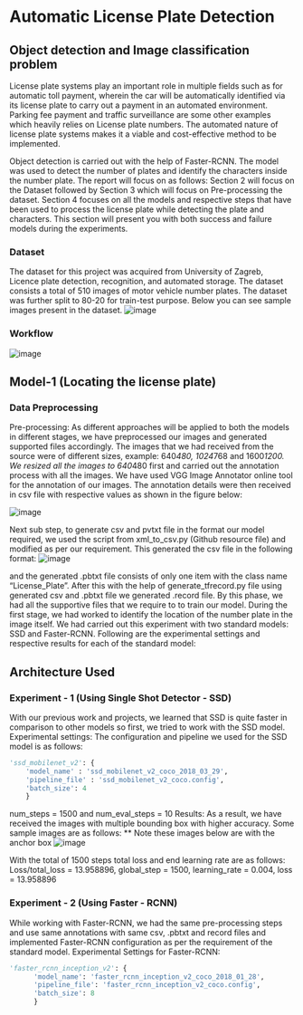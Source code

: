 # Automatic License Plate Detection 
## Object detection and Image classification problem

License plate systems play an important role in multiple fields such as for automatic toll payment, wherein the car will be automatically identified via its license plate to carry out a payment in an automated environment. Parking fee payment and traffic surveillance are some other examples which heavily relies on License plate numbers. The automated nature of license plate systems makes it a viable and cost-effective method to be implemented.

Object detection is carried out with the help of Faster-RCNN. The model was used to detect the number of plates and identify the characters inside the number plate. The report will focus on as follows: Section 2 will focus on the Dataset followed by Section 3 which will focus on Pre-processing the dataset. Section 4 focuses on all the models and respective steps that have been used to process the license plate while detecting the plate and characters. This section will present you with both success and failure models during the experiments. 

### Dataset
The dataset for this project was acquired from University of Zagreb, Licence plate detection, recognition, and automated storage. The dataset consists a total of 510 images of motor vehicle number plates. The dataset was further split to 80-20 for train-test purpose. Below you can see sample images present in the dataset.
![image](https://user-images.githubusercontent.com/30070656/91628817-dc015680-ea06-11ea-9a56-9bd28d3fdb55.png)

### Workflow
![image](https://user-images.githubusercontent.com/30070656/91628842-04895080-ea07-11ea-8c2a-951a4e9272e2.png)

## Model-1 (Locating the license plate)
### Data Preprocessing
Pre-processing:
As different approaches will be applied to both the models in different stages, we have preprocessed our images and generated supported files accordingly. The images that we had received from the source were of different sizes, example: 640*480, 1024*768 and 1600*1200. We resized all the images to 640*480 first and carried out the annotation process with all the images. We have used VGG Image Annotator online tool for the annotation of our images. The annotation details were then received in csv file with respective values as shown in the figure below:

![image](https://user-images.githubusercontent.com/30070656/91628940-06074880-ea08-11ea-8782-b426fbee9714.png)

Next sub step, to generate csv and pvtxt file in the format our model required, we used the script from xml_to_csv.py (Github resource file) and modified as per our requirement. This generated the csv file in the following format:
![image](https://user-images.githubusercontent.com/30070656/91628982-5e3e4a80-ea08-11ea-9acd-628e85f3ad7d.png)

and the generated .pbtxt file consists of only one item with the class name “License_Plate”. After this with the help of generate_tfrecord.py file using generated csv and .pbtxt file we generated .record file. By this phase, we had all the supportive files that we require to to train
our model. During the first stage, we had worked to identify the location of the number plate in the image itself. We had carried out this experiment with two standard models: SSD and Faster-RCNN. Following are the experimental settings and respective results for each of the standard model:

## Architecture Used
### Experiment - 1 (Using Single Shot Detector - SSD)
With our previous work and projects, we learned that SSD is quite faster in comparison to other models so first, we tried to work with the SSD model. Experimental settings: The configuration and pipeline we used for the SSD model is as follows: 
```python
'ssd_mobilenet_v2': {
    'model_name' : 'ssd_mobilenet_v2_coco_2018_03_29',
    'pipeline_file' : 'ssd_mobilenet_v2_coco.config',
    'batch_size': 4
    }
```
num_steps = 1500 and num_eval_steps = 10
Results: As a result, we have received the images with multiple bounding box with higher accuracy. Some sample images are as follows:
** Note these images below are with the anchor box
![image](https://user-images.githubusercontent.com/30070656/91629103-3e5b5680-ea09-11ea-9a18-af27c5a3488e.png)

With the total of 1500 steps total loss and end learning rate are as follows:
Loss/total_loss = 13.958896, global_step = 1500, learning_rate = 0.004, loss = 13.958896

### Experiment - 2 (Using Faster - RCNN)
While working with Faster-RCNN, we had the same pre-processing steps and use same annotations with same csv, .pbtxt and record files and implemented Faster-RCNN configuration as per the requirement of the standard model.
Experimental Settings for Faster-RCNN:
```python
'faster_rcnn_inception_v2': {
      'model_name': 'faster_rcnn_inception_v2_coco_2018_01_28',
      'pipeline_file': 'faster_rcnn_inception_v2_coco.config',
      'batch_size': 8
      }
```
